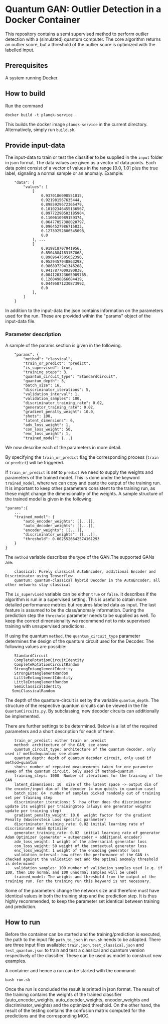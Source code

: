 # Quantum GAN: Outlier Detection in a Docker Container
This repository contains a semi supervised method to perform outlier detection with a (simulated) quantum computer.
The core algorithm returns an outlier score, but a threshold of the outlier score is optimized with the labelled input.

## Prerequisites
A system running Docker.
## How to build
Run the command
```
docker build -t planqk-service .
```
This builds the docker image `planqk-service` in the current directory. Alternatively, simply run `build.sh`.

## Provide input-data
The input-data to train or test the classifier to be supplied in the `input` folder in json format. 
The data values are given as a vector of data points. Each data point consist of a vector of values 
in the range [0.0, 1.0] plus the true label, signaling a normal sample or an anomaly. Example:
```
    "data": {
        "values": [
            [
                0.9370186098551015,
                0.921981567635444,
                0.8985929672365479,
                0.10102346455136567,
                0.09772290503185904,
                0.1100610989159374,
                0.06477057388020797,
                0.0964527986715833,
                0.12739252806545098,
                0.0
            ], ...
            [
                0.919818707941956,
                0.8504884183157868,
                0.8969647505052396,
                0.9529457948863298,
                0.9868972941346208,
                0.9417877009290838,
                0.004120323665909765,
                0.1260498866684419,
                0.04495871230873992,
                0.0
            ],
        ] 
    }
```
In addition to the input-data the json contains information on the parameters used for the run. These are provided within the "params" object of the input-data file.


### Parameter description

A sample of the params section is given in the following.

```
    "params": {
        "method": "classical",
        "train_or_predict": "predict",
        "is_supervised": true,
        "training_steps": 3,
        "quantum_circuit_type": "StandardCircuit",
        "quantum_depth": 3,
        "batch_size": 16,
        "discriminator_iterations": 5,
        "validation_interval": 1,
        "validation_samples": 100,
        "discriminator_training_rate": 0.02,
        "generator_training_rate": 0.02,
        "gradient_penalty_weight": 10.0,
        "shots": 100,
        "latent_dimensions": 6,
        "adv_loss_weight": 1,
        "con_loss_weight": 50,
        "enc_loss_weight": 1,
        "trained_model": {...}
```
We now describe each of the parameters in more detail.

By specifying the `train_or_predict` flag the corresponding process (`train` or `predict`) will be triggered.

If `train_or_predict` is set to `predict` we need to supply the weights and parameters of the trained model. This is done under the keyword `trained_model`, where we can copy and paste the output of the training run. It is important to keep other parameters consistent to the training run, as these might change the dimensionality of the weights. A sample structure of the trained model is given in the following:
```
"params":{
    ...
    "trained_model": {
        "auto_encoder_weights": [[...]],
        "auto_decoder_weights": [[...]],
        "encoder_weights": [[...]],
        "discriminator_weights": [[...]],
        "threshold": 0.0025526642574161293
    }
}
```


The `method` variable describes the type of the GAN.The supported GANs are:
```
    classical: Purely classical AutoEncoder, additional Encoder and Discriminator using Tensorflow
    quantum: quantum-classical hybrid Decoder in the AutoEncoder; all other networks stay classical
```

The `is_supervised` variable can be either `true` or `false`. It describes if the algorithm is run in a supervised setting. This is useful to obtain more detailed performance metrics but requires labeled data as input. The last feature is assumed to be the class/anomaly information. During the prediction step the `threshold` parameter needs to be supplied as well. To keep the correct dimensionality we recommend not to mix supervised training with unsupervised predictions.


If using the quantum `method`, the `quantum_circuit_type` parameter determines the design of the quantum circuit used for the Decoder.
The following values are possible:

```
    StandardCircuit
    CompleteRotationCircuitIdentity
    CompleteRotationCircuitRandom
    StrongEntanglementIdentity
    StrongEntanglementRandom
    LittleEntanglementIdentity
    LittleEntanglementRandom
    SemiClassicalIdentity
   SemiClassicalRandom
```


The depth of the quantum-circuit is set by the variable `quantum_depth`. The structure of the respective quantum circuits can be viewed in the file `QuantumCircuits.py`. By subclassing, new decoder circuits can additionally be implemented.

There are further settings to be determined. Below is a list of the required parameters and a short description for each of them.
```
    train_or_predict: either train or predict
    method: architecture of the GAN; see above
    quantum_circuit_type: architecture of the quantum decoder, only used if method=quantum; see above
    quantum_depth: depth of quantum decoder circuit, only used if method=quantum
    shots: number of repeated measurements taken for one parameter sweep of the quantum circuit, only used if method=quantum 
    training_steps: 1000  Number of iterations for the training of the GAN
    latent_dimensions: 10  size of the latent space -> output dim of the encoder/input dim of the decoder (= num qubits in quantum case)
    batch_size: 64  number of samples picked randomly out of training set per training step
    discriminator_iterations: 5  how often does the discriminator update its weights per trainingStep (always one generator weights update per training step)
    gradient_penalty_weight: 10.0  weight factor for the gradient Penalty (Wasserstein Loss specific parameter)
    discriminator_training_rate: 0.02 initial learning rate of discriminator Adam Optimizer
    generator_training_rate: 0.02  initial learning rate of generator Adam Optimizer (generator = autoencoder + additional encoder)
    adv_loss_weight: 1 weight of the adversarial generator loss
    con_loss_weight: 50 weight of the contextual generator loss
    enc_loss_weight: 1 weight of the encoding generator loss
    validation_interval: how often the performance of the GAN is checked against the validation set and the optimal anomaly threshold is determined
    validation_samples: 100 number of validation samples used (e.g. if 100, then 100 normal and 100 unnormal samples will be used)
    trained_model: The weights and threshold from the output of the training run. For the training run this keyword is not necessary.
```
Some of the parameters change the network size and therefore must have identical values in both the training step and the prediction step. It is thus highly recommended, to keep the parameter set identical between training and prediction.

## How to run
Before the container can be started and the training/prediction is executed, the path to the input file `path_to_json` in `run.sh` needs to be adapted. There are three input files available: `train.json`, `test_classical.json` and `test_quantum.json` to train and test a classical and quantum version respectively of the classifier. These can be used as model to construct new examples.

A container and hence a run can be started with the command:
```
bash run.sh
```
Once the run is concluded the result is printed in json format. The result of the training contains the weights of the trained classifier (auto_encoder_weights, auto_decoder_weights, encoder_weights and discriminator_weights) and the optimized threshold. On the other hand, the result of the testing contains the confusion matrix computed for the predictions and the corresponding MCC.